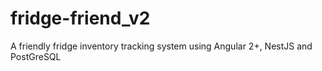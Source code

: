 # fridge-friend_v2
A friendly fridge inventory tracking system using Angular 2+, NestJS and PostGreSQL

